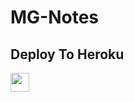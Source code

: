 # MG-Notes

## Deploy To Heroku

<a href="https://heroku.com/deploy?template=https://github.com/tiger7815/TIGERMAIN">
     <img height="30px" src="https://img.shields.io/badge/Deploy%20To%20Heroku-blueviolet?style=for-the-badge&logo=heroku">
  </a>
